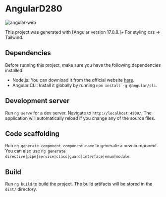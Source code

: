 # AngularD280
![angular-web](https://github.com/domenic21/Angular-svg-map/assets/125754567/0ce64fcf-97c0-4411-b3c7-58b9b7f2bf5a)

This project was generated with [Angular  version 17.0.8.]+
For styling css => Tailwind.

## Dependencies

Before running this project, make sure you have the following dependencies installed:

- Node.js: You can download it from the official website [here](https://nodejs.org/).
- Angular CLI: Install it globally by running `npm install -g @angular/cli`.


## Development server

Run `ng serve` for a dev server. Navigate to `http://localhost:4200/`. The application will automatically reload if you change any of the source files.

## Code scaffolding

Run `ng generate component component-name` to generate a new component. You can also use `ng generate directive|pipe|service|class|guard|interface|enum|module`.

## Build

Run `ng build` to build the project. The build artifacts will be stored in the `dist/` directory.

